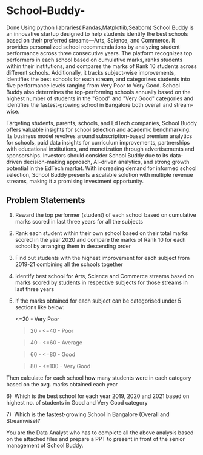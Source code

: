 # School-Buddy-
Done Using python liabraries( Pandas,Matplotlib,Seaborn)
School Buddy is an innovative startup designed to help students identify the best schools based on their preferred streams—Arts, Science, and Commerce. It provides personalized school recommendations by analyzing student performance across three consecutive years. The platform recognizes top performers in each school based on cumulative marks, ranks students within their institutions, and compares the marks of Rank 10 students across different schools. Additionally, it tracks subject-wise improvements, identifies the best schools for each stream, and categorizes students into five performance levels ranging from Very Poor to Very Good. School Buddy also determines the top-performing schools annually based on the highest number of students in the "Good" and "Very Good" categories and identifies the fastest-growing school in Bangalore both overall and stream-wise.

Targeting students, parents, schools, and EdTech companies, School Buddy offers valuable insights for school selection and academic benchmarking. Its business model revolves around subscription-based premium analytics for schools, paid data insights for curriculum improvements, partnerships with educational institutions, and monetization through advertisements and sponsorships. Investors should consider School Buddy due to its data-driven decision-making approach, AI-driven analytics, and strong growth potential in the EdTech market. With increasing demand for informed school selection, School Buddy presents a scalable solution with multiple revenue streams, making it a promising investment opportunity.

## Problem Statements
1. Reward the top performer (student) of each school based on cumulative marks scored in last three years for all the subjects
2. Rank each student within their own school based on their total marks scored in the year 2020 and compare the marks of Rank 10 for each school by arranging them in descending order
3. Find out students with the highest improvement for each subject from 2019-21 combining all the schools together
4. Identify best school for Arts, Science and Commerce streams based on marks scored by students in respective subjects for those streams in last three years
5. If the marks obtained for each subject can be categorised under 5 sections like below:
    
    <=20 - Very Poor
    
    >20 - <=40 - Poor
    
    >40 - <=60 - Average
    
    >60 - <=80 - Good
    
    >80 - <=100 - Very Good
    

Then calculate for each school how many students were in each category based on the avg. marks obtained each year

6)  Which is the best school for each year 2019, 2020 and 2021 based on highest no. of students in Good and Very Good category

7)  Which is the fastest-growing School in Bangalore (Overall and Streamwise)?

You are the Data Analyst who has to complete all the above analysis based on the attached files and prepare a PPT to present in front of the senior management of School Buddy.





